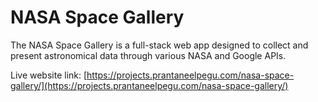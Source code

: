 # NASA Space Gallery

The NASA Space Gallery is a full-stack web app designed to collect and present astronomical data through various NASA and Google APIs. 

Live website link: [https://projects.prantaneelpegu.com/nasa-space-gallery/](https://projects.prantaneelpegu.com/nasa-space-gallery/)
